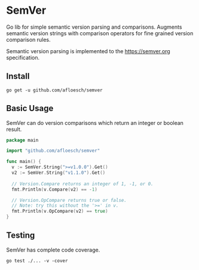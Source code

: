 # SemVer

Go lib for simple semantic version parsing and comparisons. Augments semantic version strings with comparison operators for fine grained version comparison rules.

Semantic version parsing is implemented to the https://semver.org specification.

## Install

```shell
go get -u github.com/afloesch/semver
```

## Basic Usage

SemVer can do version comparisons which return an integer or boolean result.

```go
package main

import "github.com/afloesch/semver"

func main() {
  v := SemVer.String(">=v1.0.0").Get()
  v2 := SemVer.String("v1.1.0").Get()
  
  // Version.Compare returns an integer of 1, -1, or 0.
  fmt.Println(v.Compare(v2) == -1)

  // Version.OpCompare returns true or false.
  // Note: try this without the '>=' in v.
  fmt.Println(v.OpCompare(v2) == true)
}
```

## Testing

SemVer has complete code coverage.

```
go test ./... -v -cover
```
